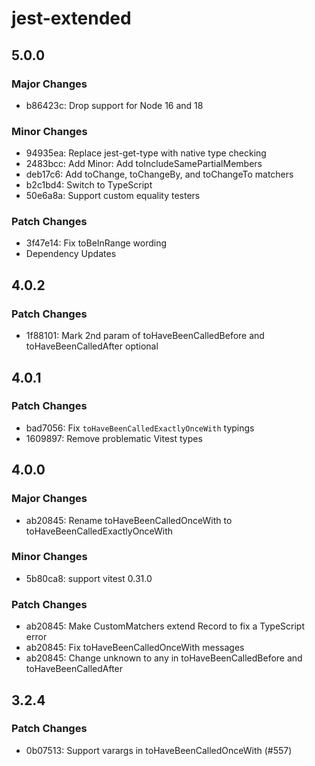 # jest-extended

## 5.0.0

### Major Changes

- b86423c: Drop support for Node 16 and 18

### Minor Changes

- 94935ea: Replace jest-get-type with native type checking
- 2483bcc: Add Minor: Add toIncludeSamePartialMembers
- deb17c6: Add toChange, toChangeBy, and toChangeTo matchers
- b2c1bd4: Switch to TypeScript
- 50e6a8a: Support custom equality testers

### Patch Changes

- 3f47e14: Fix toBeInRange wording
- Dependency Updates

## 4.0.2

### Patch Changes

- 1f88101: Mark 2nd param of toHaveBeenCalledBefore and toHaveBeenCalledAfter optional

## 4.0.1

### Patch Changes

- bad7056: Fix `toHaveBeenCalledExactlyOnceWith` typings
- 1609897: Remove problematic Vitest types

## 4.0.0

### Major Changes

- ab20845: Rename toHaveBeenCalledOnceWith to toHaveBeenCalledExactlyOnceWith

### Minor Changes

- 5b80ca8: support vitest 0.31.0

### Patch Changes

- ab20845: Make CustomMatchers extend Record to fix a TypeScript error
- ab20845: Fix toHaveBeenCalledOnceWith messages
- ab20845: Change unknown to any in toHaveBeenCalledBefore and toHaveBeenCalledAfter

## 3.2.4

### Patch Changes

- 0b07513: Support varargs in toHaveBeenCalledOnceWith (#557)
